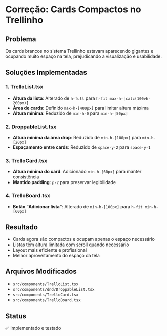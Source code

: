 # Correção: Cards Compactos no Trellinho

## Problema
Os cards brancos no sistema Trellinho estavam aparecendo gigantes e ocupando muito espaço na tela, prejudicando a visualização e usabilidade.

## Soluções Implementadas

### 1. TrelloList.tsx
- **Altura da lista**: Alterado de `h-full` para `h-fit max-h-[calc(100vh-200px)]`
- **Área de cards**: Definido `max-h-[400px]` para limitar altura máxima
- **Altura mínima**: Reduzido de `min-h-0` para `min-h-[50px]`

### 2. DroppableList.tsx
- **Altura mínima da área drop**: Reduzido de `min-h-[100px]` para `min-h-[20px]`
- **Espaçamento entre cards**: Reduzido de `space-y-2` para `space-y-1`

### 3. TrelloCard.tsx
- **Altura mínima do card**: Adicionado `min-h-[60px]` para manter consistência
- **Mantido padding**: `p-2` para preservar legibilidade

### 4. TrelloBoard.tsx
- **Botão "Adicionar lista"**: Alterado de `min-h-[100px]` para `h-fit min-h-[60px]`

## Resultado
- Cards agora são compactos e ocupam apenas o espaço necessário
- Listas têm altura limitada com scroll quando necessário
- Layout mais eficiente e profissional
- Melhor aproveitamento do espaço da tela

## Arquivos Modificados
- `src/components/TrelloList.tsx`
- `src/components/dnd/DroppableList.tsx`
- `src/components/TrelloCard.tsx`
- `src/components/TrelloBoard.tsx`

## Status
✅ Implementado e testado